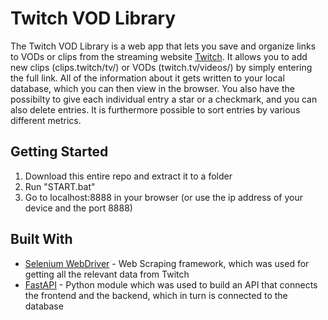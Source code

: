 # Twitch VOD Library

The Twitch VOD Library is a web app that lets you save and organize links to VODs or clips from the streaming website [Twitch](https://www.twitch.tv/). It allows you to add new clips (clips.twitch/tv/) or VODs (twitch.tv/videos/) by simply entering the full link. All of the information about it gets written to your local database, which you can then view in the browser. You also have the possibilty to give each individual entry a star or a checkmark, and you can also delete entries. It is furthermore possible to sort entries by various different metrics.

## Getting Started

1. Download this entire repo and extract it to a folder
2. Run "START.bat"
3. Go to localhost:8888 in your browser (or use the ip address of your device and the port 8888)

## Built With

* [Selenium WebDriver](https://www.selenium.dev/) - Web Scraping framework, which was used for getting all the relevant data from Twitch
* [FastAPI](https://fastapi.tiangolo.com/) - Python module which was used to build an API that connects the frontend and the backend, which in turn is connected to the database